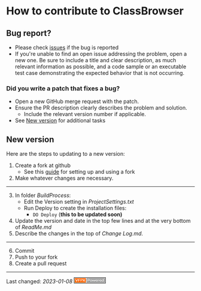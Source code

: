 # How to contribute to ClassBrowser

## Bug report?
- Please check [issues](https://github.com/VFPX/ClassBrowser/issues) if the bug is reported
- If you're unable to find an open issue addressing the problem, open a new one. Be sure to include a title and clear description, as much relevant information as possible, and a code sample or an executable test case demonstrating the expected behavior that is not occurring.

### Did you write a patch that fixes a bug?
- Open a new GitHub merge request with the patch.
- Ensure the PR description clearly describes the problem and solution.
  - Include the relevant version number if applicable.
- See [New version](#new-version) for additional tasks

## New version
Here are the steps to updating to a new version:

1. Create a fork at github
   - See this [guide](https://www.dataschool.io/how-to-contribute-on-github/) for setting up and using a fork
1. Make whatever changes are necessary.
---
3. In folder _BuildProcess_:
   - Edit the Version setting in _ProjectSettings.txt_
   - Run Deploy to create the installation files:
        - `DO Deploy` (**this to be updated soon)**
3. Update the version and date in the top few lines and at the very bottom of _ReadMe.md_ 
3. Describe the changes in the top of _Change Log.md_.

---
6. Commit
8. Push to your fork
8. Create a pull request

----
Last changed: _2023-01-08_
![Picture](../Docs/Images/vfpxpoweredby_alternative.gif)